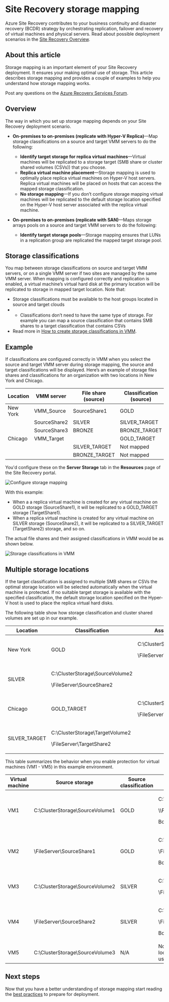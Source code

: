 <properties
	pageTitle="Site Recovery storage mapping"
	description="Azure Site Recovery coordinates the replication, failover and recovery of virtual machines and physical servers located on on-premises to Azure or to a secondary on-premises site."
	services="site-recovery"
	documentationCenter=""
	authors="rayne-wiselman"
	manager="jwhit"
	editor=""/>

<tags
	ms.service="site-recovery"
	ms.devlang="na"
	ms.topic="get-started-article"
	ms.tgt_pltfrm="na"
	ms.workload="storage-backup-recovery"
	ms.date="05/08/2015"
	ms.author="raynew"/>


# Site Recovery storage mapping


Azure Site Recovery contributes to your business continuity and disaster recovery (BCDR) strategy by orchestrating replication, failover and recovery of virtual machines and physical servers. Read about possible deployment scenarios in the [Site Recovery Overview](hyper-v-recovery-manager-overview/).


## About this article

Storage mapping is an important element of your Site Recovery deployment. It ensures your making optimal use of storage. This article describes storage mapping and provides a couple of examples to help you understand how storage mapping works.


Post any questions on the [Azure Recovery Services Forum](https://social.msdn.microsoft.com/forums/azure/home?forum=hypervrecovmgr).

## Overview

The way in which you set up storage mapping depends on your Site Recovery deployment scenario.



- **On-premises to on-premises (replicate with Hyper-V Replica)**—Map storage classifications on a source and target VMM servers to do the following:

	- **Identify target storage for replica virtual machines**—Virtual machines will be replicated to a storage target (SMB share or cluster shared volumes (CSVs)) that you choose.
	- **Replica virtual machine placement**—Storage mapping is used to optimally place replica virtual machines on Hyper-V host servers. Replica virtual machines will be placed on hosts that can access the mapped storage classification.
	- **No storage mapping**—If you don’t configure storage mapping virtual machines will be replicated to the default storage location specified on the Hyper-V host server associated with the replica virtual machine.

- **On-premises to on-premises (replicate with SAN)**—Maps storage arrays pools on a source and target VMM servers to do the following:
	- **Identify target storage pools**—Storage mapping ensures that LUNs in a replication group are replicated the mapped target storage pool.



## Storage classifications

You map between storage classifications on source and target VMM servers, or on a single VMM server if two sites are managed by the same VMM server. When mapping is configured correctly and replication is enabled, a virtual machine’s virtual hard disk at the primary location will be replicated to storage in mapped target location. Note that:

- Storage classifications must be available to the host groups located in source and target clouds
- - Classifications don’t need to have the same type of storage. For example you can map a source classification that contains SMB shares to a target classification that contains CSVs
- Read more in [How to create storage classifications in VMM](https://technet.microsoft.com/library/gg610685.aspx).

## Example

If classifications are configured correctly in VMM when you select the source and target VMM server during storage mapping, the source and target classifications will be displayed. Here’s an example of storage files shares and classifications for an organization with two locations in New York and Chicago.

**Location** | **VMM server** | **File share (source)** | **Classification (source)** | **Mapped to** | **File share (target)**
---|---|--- |---|---|---
New York | VMM_Source| SourceShare1 | GOLD | GOLD_TARGET | TargetShare1
 |  | SourceShare2 | SILVER | SILVER_TARGET | TargetShare2
 | | SourceShare3 | BRONZE | BRONZE_TARGET | TargetShare3
Chicago | VMM_Target |  | GOLD_TARGET | Not mapped |
| | | SILVER_TARGET | Not mapped |
 | | | BRONZE_TARGET | Not mapped

You'd configure these on the **Server Storage** tab in the **Resources** page of the Site Recovery portal.

![Configure storage mapping](./media/site-recovery-storage-mapping/StorageMapping1.png)

With this example:
- When a a replica virtual machine is created for any virtual machine on GOLD storage (SourceShare1), it will be replicated to a GOLD_TARGET storage (TargetShare1).
- When a replica virtual machine is created for any virtual machine on SILVER storage (SourceShare2), it will be replicated to a SILVER_TARGET (TargetShare2) storage, and so on.

The actual file shares and their assigned classifications in VMM would be as shown below.

![Storage classifications in VMM](./media/site-recovery-storage-mapping/StorageMapping2.png)

## Multiple storage locations

If the target classification is assigned to multiple SMB shares or CSVs the optimal storage location will be selected automatically when the virtual machine is protected. If no suitable target storage is available with the specified classification, the default storage location specified on the Hyper-V host is used to place the replica virtual hard disks.

The following table show how storage classification and cluster shared volumes are set up in our example.

**Location** | **Classification** | **Associated storage**
---|---|---
New York | GOLD | <p>C:\ClusterStorage\SourceVolume1</p><p>\\FileServer\SourceShare1</p>
 | SILVER | <p>C:\ClusterStorage\SourceVolume2</p><p>\\FileServer\SourceShare2</p>
Chicago | GOLD_TARGET | <p>C:\ClusterStorage\TargetVolume1</p><p>\\FileServer\TargetShare1</p>
 | SILVER_TARGET| <p>C:\ClusterStorage\TargetVolume2</p><p>\\FileServer\TargetShare2</p>

This table summarizes the behavior when you enable protection for virtual machines (VM1 - VM5) in this example environment.

**Virtual machine** | **Source storage** | **Source classification** | **Mapped target storage**
---|---|---|---
VM1 | C:\ClusterStorage\SourceVolume1 | GOLD | <p>C:\ClusterStorage\SourceVolume1</p><p>\\\FileServer\SourceShare1</p><p>Both GOLD_TARGET</p>
VM2 | \\FileServer\SourceShare1 | GOLD | <p>C:\ClusterStorage\SourceVolume1</p><p>\\FileServer\SourceShare1</p> <p>Both GOLD_TARGET</p>
VM3 | C:\ClusterStorage\SourceVolume2 | SILVER | <p>C:\ClusterStorage\SourceVolume2</p><p>\FileServer\SourceShare2</p>
VM4 | \FileServer\SourceShare2 | SILVER |<p>C:\ClusterStorage\SourceVolume2</p><p>\\FileServer\SourceShare2</p><p>Both SILVER_TARGET</p>
VM5 | C:\ClusterStorage\SourceVolume3 | N/A | No mapping so default storage location of the Hyper-V host is used

## Next steps

Now that you have a better understanding of storage mapping start reading the [best practices](site-recovery-best-practices/) to prepare for deployment.
